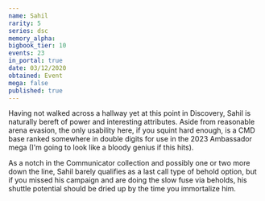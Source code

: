 ```yaml
---
name: Sahil
rarity: 5
series: dsc
memory_alpha:
bigbook_tier: 10
events: 23
in_portal: true
date: 03/12/2020
obtained: Event
mega: false
published: true
---
```


Having not walked across a hallway yet at this point in Discovery, Sahil is naturally bereft of power and interesting attributes. Aside from reasonable arena evasion, the only usability here, if you squint hard enough, is a CMD base ranked somewhere in double digits for use in the 2023 Ambassador mega (I'm going to look like a bloody genius if this hits).

As a notch in the Communicator collection and possibly one or two more down the line, Sahil barely qualifies as a last call type of behold option, but if you missed his campaign and are doing the slow fuse via beholds, his shuttle potential should be dried up by the time you immortalize him.
